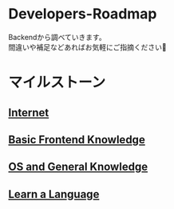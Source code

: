 # Developers-Roadmap

Backendから調べていきます。  
間違いや補足などあればお気軽にご指摘ください🌼

# マイルストーン


## [Internet](https://github.com/shi6na/Developers-Roadmap/blob/master/01_internet.md)
## [Basic Frontend Knowledge](https://github.com/shi6na/Developers-Roadmap/blob/master/02_basic_frontend_knowledge/02_basic-frontend-knowledge.md)
## [OS and General Knowledge](https://github.com/shi6na/Developers-Roadmap/blob/master/03_os_and_general_knowledge/03_os_and_general_knowledge.md)
## [Learn a Language](https://github.com/shi6na/Developers-Roadmap/blob/master/04_learn_a_language/intro.md)

